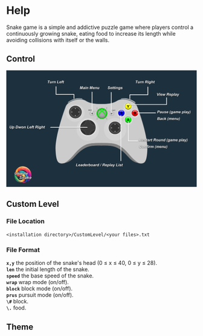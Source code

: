 # Help
Snake game is a simple and addictive puzzle game where players control a continuously growing snake, eating food to increase its length while avoiding collisions with itself or the walls.

## Control
![help_control.png](help_control.png)

## Custom Level
### File Location
`<installation directory>/CustomLevel/<your files>.txt`
### File Format
**`x,y`** the position of the snake's head (0 ≤ x ≤ 40, 0 ≤ y ≤ 28).  
**`len`** the initial length of the snake.  
**`speed`** the base speed of the snake.  
**`wrap`** wrap mode (on/off).  
**`block`** block mode (on/off).  
**`prus`** pursuit mode (on/off).  
**`\#`** block.  
**`\.`** food.  
## Theme
